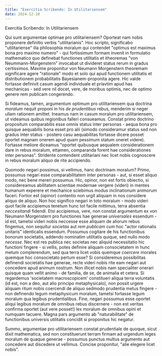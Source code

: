 ```yaml
---
title: "Exercitia Scribendo: In Utilitariensem"
date: 2024-12-10
---
```


Exercitia Scribendo: In Utilitariensem

Qui sunt argumentae optimae pro utilitariensem?  Oporteat nam nobis proponere definitio verbis "utilitarianis".  Hoc scripto, significabo "utilitariense" illa philosophia moralum qui contendet "optimus est maximus bona pro maximo numero" - qui fortissimum formam invenit in formulatio mathematico quo definebat functiones utilitatis et itheoremas "von Neummann-Morgenstern" invocabat ut divideret status rerum in gradus certissimos.  Maxime proponitur von Neumann Morgenstern theoremam significare agere "rationale" modo et solo qui apud functionem utilitatis et distributionem probabilitatis Bayesianem-proponita agere.  Hic valde fortasse definivit casum agendi individuale et priavtim apud has mechanicas - sed vere nil docet, vere, de moribus optimis, nec de optimo genere rem publicam congerendo.

Si fideamus, tamen, argumentum optimum pro utilitariensem qua doctrina _moralum_ nequit proponi in his _de prudentibus_ rebus, menderim si neger ullam rationem amittet.  Ineamus nam in casum moralum pro utilitariensem, ut videamus quibus regionibus falleri consueamus.  Constat primo doctrino propositum comparabilis esse omnis status inter personas - aequa bona pro quisque aequabilis bona esset pro alii (simodo consideramur status sed non gradus inter status - postero casu aequabilitas fortasse dicere posset oportet magnam onerem apud quam pessimum statum oneret videre).  Fortasse meliore diceamus "oportet quibusque aequalem considerationem dare in rebus moralum, ettamen, comparanda forent hae considerationes inter personas".  Stridente contendent utilitariani nec licet nobis cognoscere in rebus moralum aliquo de rite accipiendo.

Quomodo negari possimus, si vellimus, hanc doctrinam moralum?  Primo, possumus negari esse comparabilitatem inter personas - aut, si esset aliquo modo, nec bene mereri possumus.  Hic, opinor, non est fortis obiectio, si considereamus abilitatem scientiae modernae vergere (videri) in mentes humanum experere et mechanice sciebimus modus inclinationum animorum faceri.  Fortior est (opinor) contentio non urgit aliquam in nos considere aliquo de aliquo.  Non hoc significo negari in toto moralum - modo videri quot facile accipiemus tenetum hunc tot facile mittimus, terra absentia _neccesitandi_ fidendi.  Etsi accipiemus, vere, non constat argumentum ex von Neumann Morgenstern pro functiones hae generae _universales_ essendum - id est, tametsi videri nobis neccesse esse aliquam de aliorum rebus fingemus, non sequitur _societas_ aut _rem publicam_ cum hoc "actor rationalis unitaris" identicalis essendum.  Possumus cogitare de his functionibus bonorum societatis, addendo nominatim utilitatis quique, sed nullo modo _necesse_.  Nec est res publica nec societas nec aliquid necessitatio hic functioni fingere - si vellis, potes definire aliquam consocietatem in hunc metum complerendum, sed qua terra licet vobis quemque _coercere_ morales quemque hoc consocietato pertum esse?  Si consideremus possibilitas definendi societatis hae generae, recte videri nobis rite eam negari aut concedere apud animum nostrum.  Non illicet nobis nam specialiter onerari quisque quam vellit animo - de familia, de se, de animalia et cetera.  Si regardemus 'societatem macroscopicem' constitueri aliqua terra voluntatis (id est, non a deo, aut alio principo metaphysicalo), non possit urgere aliquam ritum nobis coercendi de aliquo sedmodo prudentia metus fingere - non definendo legum metaphysicum moralum, tametsi fortasse legum moralum qua legibus prudentialibus.  Fine, negari possumus esse oportet aliqui legibus moralum de omnibus rebus discernere - non est veritas confirma oportet (aut vere posset!) lex moralum de omnibus opini et numquam tacuere.  Magna pars argumento ab "naturabilitate" de functionibus universis utilitatis concidit si proponitus hic negatur.

Summo, argumentae pro utilitariensem constat prudentiale de quoque, sicut dixit mathematica, sed non constituerunt terram firmam ad urgendum leges moralum de quaque generae - possumus punctus multus argumento aut concedere aut discedere ut vellimus.  Concise proponitur, "alie elegere licet nobis".
